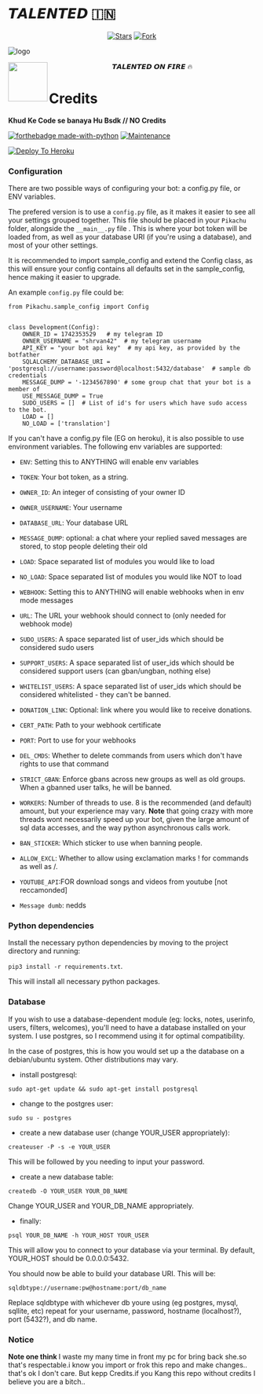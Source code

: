 # 𝙏𝘼𝙇𝙀𝙉𝙏𝙀𝘿 🇮🇳
<p align="center">
    <a href="https://github.com/fran_x_queen/talented bot/stargazers"><img src="https://img.shields.io/github/stars/fran_x_queen/talented bot?label=Stars&style=flat-square&logo=github&color=F10070" alt="Stars" /></a>
    <a href="https://github.com/fran_x_queen/talented bot/network/members"><img src="https://img.shields.io/github/forks/fran_x_queen/talented bot?label=Fork&style=flat-square&logo=github&color=F10070" alt="Fork" /></a>
</p>

![logo](https://telegra.ph/file/d9a6cdcd9ec7f104c7584.jpg)
<p align="center">

<img src = https://i.pinimg.com/originals/25/d2/54/25d254df236c61306bceb86df5f671f1.gif width = 80 align = "left">
𝙏𝘼𝙇𝙀𝙉𝙏𝙀𝘿 𝙊𝙉 𝙁𝙄𝙍𝙀 🔥

# Credits
<b>Khud Ke Code se banaya Hu Bsdk // NO Credits</b>

[![forthebadge made-with-python](http://ForTheBadge.com/images/badges/made-with-python.svg)](https://www.python.org/)
[![Maintenance](https://img.shields.io/badge/Maintained%3F-yes-green.svg)](https://github.com/shrvan42/PiKaCHu-pRoBoT/graphs/commit-activity)


[![Deploy To Heroku](https://www.herokucdn.com/deploy/button.svg)](https://heroku.com/deploy?template=https://github.com/shrvan42/PiKaCHu-pRoBoT.git)


### Configuration

There are two possible ways of configuring your bot: a config.py file, or ENV variables.

The prefered version is to use a `config.py` file, as it makes it easier to see all your settings grouped together.
This file should be placed in your `Pikachu` folder, alongside the `__main__.py` file . 
This is where your bot token will be loaded from, as well as your database URI (if you're using a database), and most of 
your other settings.

It is recommended to import sample_config and extend the Config class, as this will ensure your config contains all 
defaults set in the sample_config, hence making it easier to upgrade.

An example `config.py` file could be:
```
from Pikachu.sample_config import Config


class Development(Config):
    OWNER_ID = 1742353529   # my telegram ID
    OWNER_USERNAME = "shrvan42"  # my telegram username
    API_KEY = "your bot api key"  # my api key, as provided by the botfather
    SQLALCHEMY_DATABASE_URI = 'postgresql://username:password@localhost:5432/database'  # sample db credentials
    MESSAGE_DUMP = '-1234567890' # some group chat that your bot is a member of
    USE_MESSAGE_DUMP = True
    SUDO_USERS = []  # List of id's for users which have sudo access to the bot.
    LOAD = []
    NO_LOAD = ['translation']
```

If you can't have a config.py file (EG on heroku), it is also possible to use environment variables.
The following env variables are supported:
 - `ENV`: Setting this to ANYTHING will enable env variables

 - `TOKEN`: Your bot token, as a string.
 - `OWNER_ID`: An integer of consisting of your owner ID
 - `OWNER_USERNAME`: Your username

 - `DATABASE_URL`: Your database URL
 - `MESSAGE_DUMP`: optional: a chat where your replied saved messages are stored, to stop people deleting their old 
 - `LOAD`: Space separated list of modules you would like to load
 - `NO_LOAD`: Space separated list of modules you would like NOT to load
 - `WEBHOOK`: Setting this to ANYTHING will enable webhooks when in env mode
 messages
 - `URL`: The URL your webhook should connect to (only needed for webhook mode)

 - `SUDO_USERS`: A space separated list of user_ids which should be considered sudo users
 - `SUPPORT_USERS`: A space separated list of user_ids which should be considered support users (can gban/ungban,
 nothing else)
 - `WHITELIST_USERS`: A space separated list of user_ids which should be considered whitelisted - they can't be banned.
 - `DONATION_LINK`: Optional: link where you would like to receive donations.
 - `CERT_PATH`: Path to your webhook certificate
 - `PORT`: Port to use for your webhooks
 - `DEL_CMDS`: Whether to delete commands from users which don't have rights to use that command
 - `STRICT_GBAN`: Enforce gbans across new groups as well as old groups. When a gbanned user talks, he will be banned.
 - `WORKERS`: Number of threads to use. 8 is the recommended (and default) amount, but your experience may vary.
 __Note__ that going crazy with more threads wont necessarily speed up your bot, given the large amount of sql data 
 accesses, and the way python asynchronous calls work.
 - `BAN_STICKER`: Which sticker to use when banning people.
 - `ALLOW_EXCL`: Whether to allow using exclamation marks ! for commands as well as /.
 - `YOUTUBE_API`:FOR download songs and videos from youtube [not reccamonded]
 - `Message dumb`: nedds
 
### Python dependencies

Install the necessary python dependencies by moving to the project directory and running:

`pip3 install -r requirements.txt`.

This will install all necessary python packages.

### Database

If you wish to use a database-dependent module (eg: locks, notes, userinfo, users, filters, welcomes),
you'll need to have a database installed on your system. I use postgres, so I recommend using it for optimal compatibility.

In the case of postgres, this is how you would set up a the database on a debian/ubuntu system. Other distributions may vary.

- install postgresql:

`sudo apt-get update && sudo apt-get install postgresql`

- change to the postgres user:

`sudo su - postgres`

- create a new database user (change YOUR_USER appropriately):

`createuser -P -s -e YOUR_USER`

This will be followed by you needing to input your password.

- create a new database table:

`createdb -O YOUR_USER YOUR_DB_NAME`

Change YOUR_USER and YOUR_DB_NAME appropriately.

- finally:

`psql YOUR_DB_NAME -h YOUR_HOST YOUR_USER`

This will allow you to connect to your database via your terminal.
By default, YOUR_HOST should be 0.0.0.0:5432.

You should now be able to build your database URI. This will be:

`sqldbtype://username:pw@hostname:port/db_name`

Replace sqldbtype with whichever db youre using (eg postgres, mysql, sqllite, etc)
repeat for your username, password, hostname (localhost?), port (5432?), and db name.

### Notice
<b> Note one think </b> I waste my many time in front my pc for bring back she.so that's respectable.i know you import or frok this repo and make changes.. that's ok I don't care. But kepp Credits.if you Kang this repo without credits I believe you are a bitch..

